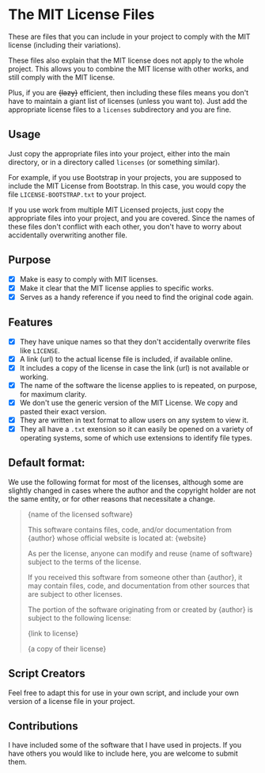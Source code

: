 # The MIT License Files

These are files that you can include in your project to comply with the MIT license (including their variations). 

These files also explain that the MIT license does not apply to the whole project. This allows you to combine the MIT license with other works, and still comply with the MIT license.

Plus, if you are ~~{lazy}~~ efficient, then including these files means you don't have to maintain a giant list of licenses (unless you want to). Just add the appropriate license files to a `licenses` subdirectory and you are fine.

## Usage

Just copy the appropriate files into your project, either into the main directory, or in a directory called `licenses` (or something similar).

For example, if you use Bootstrap in your projects, you are supposed to include the MIT License from Bootstrap. In this case, you would copy the file `LICENSE-BOOTSTRAP.txt` to your project.

If you use work from multiple MIT Licensed projects, just copy the appropriate files into your project, and you are covered. Since the names of these files don't conflict with each other, you don't have to worry about accidentally overwriting another file.

## Purpose

- [x] Make is easy to comply with MIT licenses.
- [x] Make it clear that the MIT license applies to specific works.
- [x] Serves as a handy reference if you need to find the original code again.

## Features

- [x] They have unique names so that they don't accidentally overwrite files like `LICENSE`.
- [x] A link (url) to the actual license file is included, if available online.
- [x] It includes a copy of the license in case the link (url) is not available or working.
- [x] The name of the software the license applies to is repeated, on purpose, for maximum clarity.
- [x] We don't use the generic version of the MIT License. We copy and pasted their exact version.
- [x] They are written in text format to allow users on any system to view it.
- [x] They all have a `.txt` exension so it can easily be opened on a variety of operating systems, some of which use extensions to identify file types.

## Default format:

We use the following format for most of the licenses, although some are slightly changed in cases where the author and the copyright holder are not the same entity, or for other reasons that necessitate a change.

> {name of the licensed software}
> 
> This software contains files, code, and/or documentation from {author}
> whose official website is located at: {website}
> 
> As per the license, anyone can modify and reuse {name of software} 
> subject to the terms of the license. 
> 
> If you received this software from someone other than {author}, 
> it may contain files, code, and documentation from other sources 
> that are subject to other licenses.
> 
> The portion of the software originating from or created by {author}
> is subject to the following license:
> 
> {link to license}
> 
> {a copy of their license}

## Script Creators

Feel free to adapt this for use in your own script, and include your own version of a license file in your project.

## Contributions

I have included some of the software that I have used in projects. If you have others you would like to include here, you are welcome to submit them.
